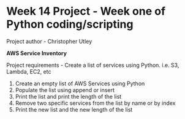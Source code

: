 # Week 14 Project - Week one of Python coding/scripting
Project author - Christopher Utley

**AWS Service Inventory**

Project requirements - Create a list of services using Python. i.e. S3, Lambda, EC2, etc
1. Create an empty list of AWS Services using Python
2. Populate the list using append or insert
3. Print the list and print the length of the list
4. Remove two specific services from the list by name or by index
5. Print the new list and the new length of the list
